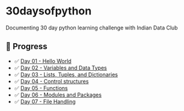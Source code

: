 # 30daysofpython
Documenting 30 day python learning challenge with Indian Data Club

## 📅 Progress

- ✅ [Day 01 - Hello World](./Day01)
- ✅ [Day 02 - Variables and Data Types](./Day02)
- ✅ [Day 03 - Lists, Tuples, and Dictionaries](./Day03)
- ✅ [Day 04 - Control structures](./Day04)
- ✅ [Day 05 - Functions](./Day05)
- ✅ [Day 06 - Modules and Packages](./Day06)
- ✅ [Day 07 - File Handling](./Day07)
